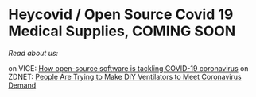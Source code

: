 # Heycovid / Open Source Covid 19 Medical Supplies, COMING SOON
*Read about us:*

   on VICE: [How open-source software is tackling COVID-19 coronavirus](https://www.zdnet.com/article/how-open-source-software-is-tackling-covid-19-coronavirus/)
   on ZDNET: [People Are Trying to Make DIY Ventilators to Meet Coronavirus Demand](https://www.vice.com/en_us/article/5dm4mb/people-are-trying-to-make-diy-ventilators-to-meet-coronavirus-demand)


